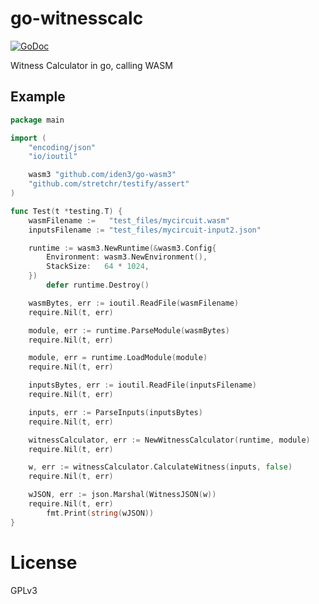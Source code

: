 # go-witnesscalc

[![GoDoc](https://godoc.org/github.com/iden3/go-witnesscalc?status.svg)](https://godoc.org/github.com/iden3/go-witnesscalc)

Witness Calculator in go, calling WASM

## Example

```go
package main

import (
	"encoding/json"
	"io/ioutil"

	wasm3 "github.com/iden3/go-wasm3"
	"github.com/stretchr/testify/assert"
)

func Test(t *testing.T) {
	wasmFilename :=   "test_files/mycircuit.wasm"
	inputsFilename := "test_files/mycircuit-input2.json"

	runtime := wasm3.NewRuntime(&wasm3.Config{
		Environment: wasm3.NewEnvironment(),
		StackSize:   64 * 1024,
	})
        defer runtime.Destroy()

	wasmBytes, err := ioutil.ReadFile(wasmFilename)
	require.Nil(t, err)

	module, err := runtime.ParseModule(wasmBytes)
	require.Nil(t, err)

	module, err = runtime.LoadModule(module)
	require.Nil(t, err)

	inputsBytes, err := ioutil.ReadFile(inputsFilename)
	require.Nil(t, err)

	inputs, err := ParseInputs(inputsBytes)
	require.Nil(t, err)

	witnessCalculator, err := NewWitnessCalculator(runtime, module)
	require.Nil(t, err)

	w, err := witnessCalculator.CalculateWitness(inputs, false)
	require.Nil(t, err)

	wJSON, err := json.Marshal(WitnessJSON(w))
	require.Nil(t, err)
        fmt.Print(string(wJSON))
}
```

# License

GPLv3
